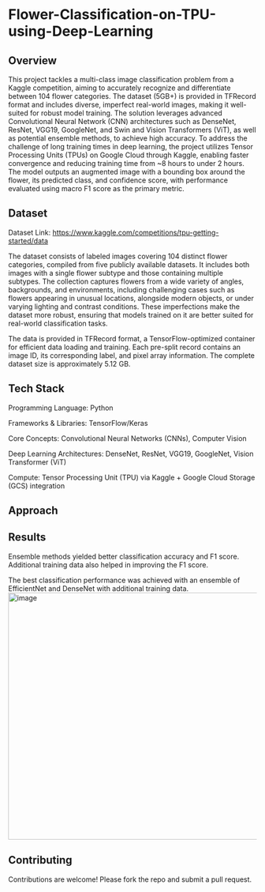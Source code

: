 # Flower-Classification-on-TPU-using-Deep-Learning

## Overview
This project tackles a multi-class image classification problem from a Kaggle competition, aiming to accurately recognize and differentiate between 104 flower categories. The dataset (5GB+) is provided in TFRecord format and includes diverse, imperfect real-world images, making it well-suited for robust model training. The solution leverages advanced Convolutional Neural Network (CNN) architectures such as DenseNet, ResNet, VGG19, GoogleNet, and Swin and Vision Transformers (ViT), as well as potential ensemble methods, to achieve high accuracy. To address the challenge of long training times in deep learning, the project utilizes Tensor Processing Units (TPUs) on Google Cloud through Kaggle, enabling faster convergence and reducing training time from ~8 hours to under 2 hours. The model outputs an augmented image with a bounding box around the flower, its predicted class, and confidence score, with performance evaluated using macro F1 score as the primary metric.

## Dataset 
Dataset Link: https://www.kaggle.com/competitions/tpu-getting-started/data

The dataset consists of labeled images covering 104 distinct flower categories, compiled from five publicly available datasets. It includes both images with a single flower subtype and those containing multiple subtypes. The collection captures flowers from a wide variety of angles, backgrounds, and environments, including challenging cases such as flowers appearing in unusual locations, alongside modern objects, or under varying lighting and contrast conditions. These imperfections make the dataset more robust, ensuring that models trained on it are better suited for real-world classification tasks.

The data is provided in TFRecord format, a TensorFlow-optimized container for efficient data loading and training. Each pre-split record contains an image ID, its corresponding label, and pixel array information. The complete dataset size is approximately 5.12 GB.

## Tech Stack
Programming Language: Python

Frameworks & Libraries: TensorFlow/Keras

Core Concepts: Convolutional Neural Networks (CNNs), Computer Vision

Deep Learning Architectures: DenseNet, ResNet, VGG19, GoogleNet, Vision Transformer (ViT)

Compute: Tensor Processing Unit (TPU) via Kaggle + Google Cloud Storage (GCS) integration

## Approach

## Results 
Ensemble methods yielded better classification accuracy and F1 score. Additional training data also helped in improving the F1 score. 

The best classification performance was achieved with an ensemble of EfficientNet and DenseNet with additional training data.
<img width="786" height="500" alt="image" src="https://github.com/user-attachments/assets/30c630fb-c2cb-4242-8208-bff5c1a71c50" />

## Contributing
Contributions are welcome! Please fork the repo and submit a pull request.
